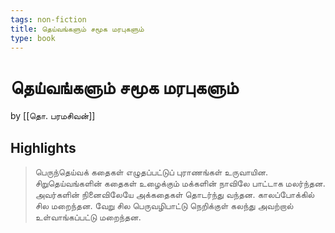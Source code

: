 ```yaml
---
tags: non-fiction
title: தெய்வங்களும் சமூக மரபுகளும்
type: book
---
```


# தெய்வங்களும் சமூக மரபுகளும்
by [[தொ. பரமசிவன்]]

## Highlights
> பெருந்தெய்வக் கதைகள் எழுதப்பட்டுப் புராணங்கள் உருவாயின. சிறுதெய்வங்களின் கதைகள் உழைக்கும் மக்களின் நாவிலே பாட்டாக மலர்ந்தன. அவர்களின் நினைவிலேயே அக்கதைகள் தொடர்ந்து வந்தன. காலப்போக்கில் சில மறைந்தன. வேறு சில பெருவழிபாட்டு நெறிக்குள் கலந்து அவற்றால் உள்வாங்கப்பட்டு மறைந்தன.
